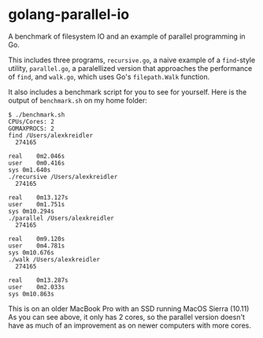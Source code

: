 # golang-parallel-io

A benchmark of filesystem IO and an example of parallel programming in Go.

This includes three programs, `recursive.go`, a naive example of a `find`-style utility, `parallel.go`, a paralellized version that approaches the performance of `find`, and `walk.go`, which uses Go's `filepath.Walk` function.

It also includes a benchmark script for you to see for yourself. Here is the output of `benchmark.sh` on my home folder:

```
$ ./benchmark.sh
CPUs/Cores: 2
GOMAXPROCS: 2
find /Users/alexkreidler
  274165

real	0m2.046s
user	0m0.416s
sys	0m1.640s
./recursive /Users/alexkreidler
  274165

real	0m13.127s
user	0m1.751s
sys	0m10.294s
./parallel /Users/alexkreidler
  274165

real	0m9.120s
user	0m4.781s
sys	0m10.676s
./walk /Users/alexkreidler
  274165

real	0m13.287s
user	0m2.033s
sys	0m10.863s
```

This is on an older MacBook Pro with an SSD running MacOS Sierra (10.11) As you can see above, it only has 2 cores, so the parallel version doesn't have as much of an improvement as on newer computers with more cores. 
